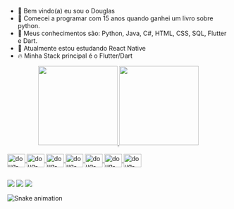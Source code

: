 - 👋 Bem vindo(a) eu sou o Douglas
- 🧬 Comecei a programar com 15 anos quando ganhei um livro sobre python.
- 🧠 Meus conhecimentos são: Python, Java, C#, HTML, CSS, SQL, Flutter e Dart. 
- 🌱 Atualmente estou estudando React Native
- 🔥 Minha Stack principal é o Flutter/Dart

<div align="center">
  <a href="https://github.com/DouglasMarcionilio/">
  <img height="180em" src="https://github-readme-stats.vercel.app/api?username=DouglasMarcionilio&show_icons=true&theme=merko&include_all_commits=true&count_private=true"/>
  <img height="180em" src="https://github-readme-stats.vercel.app/api/top-langs/?username=DouglasMarcionilio&layout=compact&langs_count=7&theme=merko"/>
</div>
<div style="display: inline_block"><br>
  <img align="center" alt="doug-Flutter" height="30" width="40" src="https://cdn.jsdelivr.net/gh/devicons/devicon/icons/flutter/flutter-original.svg">
  <img align="center" alt="doug-Dart" height="30" width="40" src="https://cdn.jsdelivr.net/gh/devicons/devicon/icons/dart/dart-original.svg">
  <img align="center" alt="doug-Java" height="30" width="40" src="https://cdn.jsdelivr.net/gh/devicons/devicon/icons/java/java-original.svg">
  <img align="center" alt="doug-Python" height="30" width="40" src="https://cdn.jsdelivr.net/gh/devicons/devicon/icons/python/python-original.svg">
  <img align="center" alt="doug-HTML" height="30" width="40" src="https://cdn.jsdelivr.net/gh/devicons/devicon/icons/html5/html5-original.svg">
  <img align="center" alt="doug-React" height="30" width="40" src="https://cdn.jsdelivr.net/gh/devicons/devicon/icons/react/react-original.svg">
  <img align="center" alt="doug-JS" height="30" width="40" src="https://cdn.jsdelivr.net/gh/devicons/devicon/icons/javascript/javascript-original.svg">
</div>
  
  ##
 
<div> 
  <a href="https://twitter.com/ninguemEspeciaI" target="_blank"><img src="https://img.shields.io/badge/Twitter-1DA1F2?style=for-the-badge&logo=twitter&logoColor=white" target="_blank"></a>
  <a href="https://www.instagram.com/douglas_marcionilio/" target="_blank"><img src="https://img.shields.io/badge/-Instagram-%23E4405F?style=for-the-badge&logo=instagram&logoColor=white" target="_blank"></a>
  <a href = "mailto:douglas.marcionilio@gmail.com"><img src="https://img.shields.io/badge/-Gmail-%23333?style=for-the-badge&logo=gmail&logoColor=white" target="_blank"></a> 
 
  ![Snake animation](https://github.com/DouglasMarcionilio/DouglasMarcionilio/blob/output/github-contribution-grid-snake.svg)
 

<!---
DouglasMarcionilio/DouglasMarcionilio is a ✨ special ✨ repository because its `README.md` (this file) appears on your GitHub profile.
You can click the Preview link to take a look at your changes.
--->
